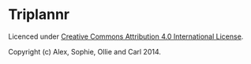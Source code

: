 # Triplannr

Licenced under [Creative Commons Attribution 4.0 International License](http://creativecommons.org/licenses/by/4.0/).

Copyright (c) Alex, Sophie, Ollie and Carl 2014.